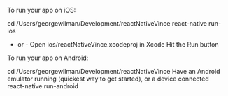 To run your app on iOS:

  cd /Users/georgewilman/Development/reactNativeVince
  react-native run-ios
  - or -
  Open ios/reactNativeVince.xcodeproj in Xcode
  Hit the Run button

To run your app on Android:

  cd /Users/georgewilman/Development/reactNativeVince
  Have an Android emulator running (quickest way to get started), or a device connected
  react-native run-android
